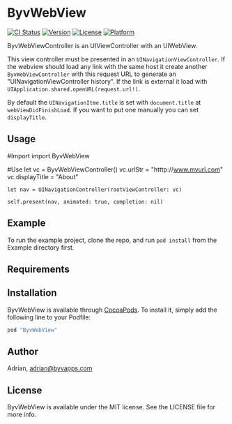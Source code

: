 # ByvWebView

[![CI Status](http://img.shields.io/travis/Adrian/ByvWebView.svg?style=flat)](https://travis-ci.org/Adrian/ByvWebView)
[![Version](https://img.shields.io/cocoapods/v/ByvWebView.svg?style=flat)](http://cocoapods.org/pods/ByvWebView)
[![License](https://img.shields.io/cocoapods/l/ByvWebView.svg?style=flat)](http://cocoapods.org/pods/ByvWebView)
[![Platform](https://img.shields.io/cocoapods/p/ByvWebView.svg?style=flat)](http://cocoapods.org/pods/ByvWebView)

ByvWebViewController is an UIViewController with an UIWebView.

This view controller must be presented in an `UINavigationViewController`. If the webview should load any link with the same host it create another `ByvWebViewController` with this request URL to generate an "UINavigationViewController history". If the link is external it load with `UIApplication.shared.openURL(request.url!)`.

By default the `UINavigationItme.title` is set with `document.title` at `webViewDidFinishLoad`. If you want to put one manually you can set `displayTitle`.

## Usage
#Import
    import ByvWebView

#Use
    let vc = ByvWebViewController()
    vc.urlStr = "htttp://www.myurl.com"
    vc.displayTitle = "About"

    let nav = UINavigationController(rootViewController: vc)

    self.present(nav, animated: true, completion: nil)

## Example

To run the example project, clone the repo, and run `pod install` from the Example directory first.

## Requirements

## Installation

ByvWebView is available through [CocoaPods](http://cocoapods.org). To install
it, simply add the following line to your Podfile:

```ruby
pod "ByvWebView"
```

## Author

Adrian, adrian@byvapps.com

## License

ByvWebView is available under the MIT license. See the LICENSE file for more info.
